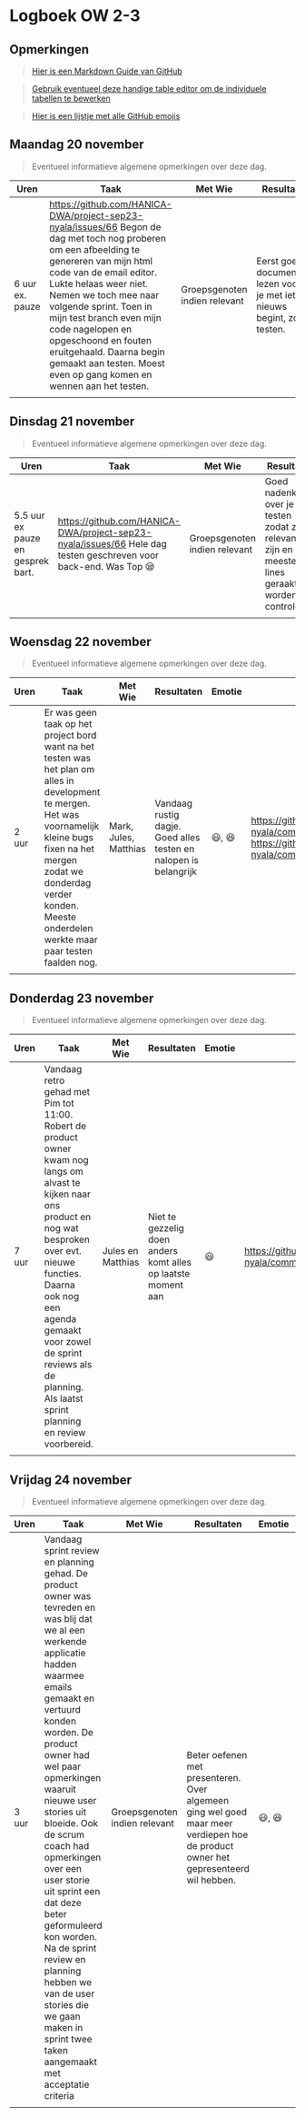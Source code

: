 # Logboek OW 2-3

## Opmerkingen

> [Hier is een Markdown Guide van GitHub](https://guides.github.com/features/mastering-markdown/)

> [Gebruik eventueel deze handige table editor om de individuele tabellen te bewerken](https://www.tablesgenerator.com/markdown_tables)

> [Hier is een lijstje met alle GitHub emojis](https://github.com/ikatyang/emoji-cheat-sheet/blob/master/README.md)

## Maandag 20 november

> Eventueel informatieve algemene opmerkingen over deze dag.

| Uren | Taak  | Met Wie | Resultaten | Emotie | Link |
|---|---|---|---|---|---|
| 6 uur ex. pauze | https://github.com/HANICA-DWA/project-sep23-nyala/issues/66 Begon de dag met toch nog proberen om een afbeelding te genereren van mijn html code van de email editor. Lukte helaas weer niet. Nemen we toch mee naar volgende sprint. Toen in mijn test branch even mijn code nagelopen en opgeschoond en fouten eruitgehaald. Daarna begin gemaakt aan testen. Moest even op gang komen en wennen aan het testen.  | Groepsgenoten indien relevant | Eerst goed documentatie lezen voordat je met iets nieuws begint, zoals testen.  |:rage: | https://github.com/HANICA-DWA/project-sep23-nyala/commit/c8bfd8d68cab53dbfe72da7d096b69a4e6c8d421, https://github.com/HANICA-DWA/project-sep23-nyala/commit/6f9bbc3251d8d5e3e788f325d150b6be808b56e6 |
| | | | | | |


## Dinsdag 21 november

> Eventueel informatieve algemene opmerkingen over deze dag.

| Uren | Taak  | Met Wie | Resultaten | Emotie | Link |
|---|---|---|---|---|---|
| 5.5 uur ex pauze en gesprek bart.  | https://github.com/HANICA-DWA/project-sep23-nyala/issues/66 Hele dag testen geschreven voor back-end. Was Top :sleepy: | Groepsgenoten indien relevant | Goed nadenken over je testen zodat ze relevant zijn en dat meeste lines geraakt worden controleren.  |:nauseated_face:, :vomiting_face:  |https://github.com/HANICA-DWA/project-sep23-nyala/commit/ede800ec526697b1f59a931527cace2f51693811 , https://github.com/HANICA-DWA/project-sep23-nyala/commit/3feae59dcd2b31834ee2950ca2da6444900df775|
| | | | | | |

## Woensdag 22 november

> Eventueel informatieve algemene opmerkingen over deze dag.

| Uren | Taak  | Met Wie | Resultaten | Emotie | Link |
|---|---|---|---|---|---|
| 2 uur | Er was geen taak op het project bord want na het testen was het plan om alles in development te mergen. Het was voornamelijk kleine bugs fixen na het mergen zodat we donderdag verder konden. Meeste onderdelen werkte maar paar testen faalden nog.| Mark, Jules, Matthias | Vandaag rustig dagje. Goed alles testen en nalopen is belangrijk  | :smiley:, :satisfied:| https://github.com/HANICA-DWA/project-sep23-nyala/commit/f053274aa7a1195a2e129e6074ed5f86d31895b7, https://github.com/HANICA-DWA/project-sep23-nyala/commit/fb8fc65c31729c0d5bddc4a1b2ce2df152381150 |
| | | | | | |

## Donderdag 23 november

> Eventueel informatieve algemene opmerkingen over deze dag.

| Uren | Taak  | Met Wie | Resultaten | Emotie | Link |
|---|---|---|---|---|---|
| 7 uur | Vandaag retro gehad met Pim tot 11:00. Robert de product owner kwam nog langs om alvast te kijken naar ons product en nog wat besproken over evt. nieuwe functies. Daarna ook nog een agenda gemaakt voor zowel de sprint reviews als de planning. Als laatst sprint planning en review voorbereid. | Jules en Matthias | Niet te gezzelig doen anders komt alles op laatste moment aan  |:smiley: | https://github.com/HANICA-DWA/project-sep23-nyala/commit/48411b0f5bad804b565e5ebe41f4309fac4aea96 |
| | | | | | |



## Vrijdag 24 november

> Eventueel informatieve algemene opmerkingen over deze dag.

| Uren | Taak  | Met Wie | Resultaten | Emotie | Link |
|---|---|---|---|---|---|
| 3 uur | Vandaag sprint review en planning gehad. De product owner was tevreden en was blij dat we al een werkende applicatie hadden waarmee emails gemaakt en vertuurd konden worden. De product owner had wel paar opmerkingen waaruit nieuwe user stories uit bloeide. Ook de scrum coach had opmerkingen over een user storie uit sprint een dat deze beter geformuleerd kon worden. Na de sprint review en planning hebben we van de user stories die we gaan maken in sprint twee taken aangemaakt met acceptatie criteria  | Groepsgenoten indien relevant | Beter oefenen met presenteren. Over algemeen ging wel goed maar meer verdiepen hoe de product owner het gepresenteerd wil hebben.  | :smiley:, :satisfied: | [link naar de resultaten](https://github.com/link-naar-de-commit) |
| | | | | | |
